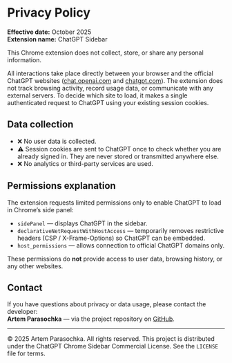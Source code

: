# Privacy Policy

**Effective date:** October 2025  
**Extension name:** ChatGPT Sidebar  

This Chrome extension does not collect, store, or share any personal information.

All interactions take place directly between your browser and the official ChatGPT websites
([chat.openai.com](https://chat.openai.com) and [chatgpt.com](https://chatgpt.com)).
The extension does not track browsing activity, record usage data, or communicate with any external servers. To decide which site to load, it makes a single authenticated request to ChatGPT using your existing session cookies.

## Data collection
- ❌ No user data is collected.  
- ⚠️ Session cookies are sent to ChatGPT once to check whether you are already signed in. They are never stored or transmitted anywhere else.
- ❌ No analytics or third-party services are used.

## Permissions explanation
The extension requests limited permissions only to enable ChatGPT to load in Chrome’s side panel:
- `sidePanel` — displays ChatGPT in the sidebar.
- `declarativeNetRequestWithHostAccess` — temporarily removes restrictive headers (CSP / X-Frame-Options) so ChatGPT can be embedded.
- `host_permissions` — allows connection to official ChatGPT domains only.

These permissions do **not** provide access to user data, browsing history, or any other websites.

## Contact
If you have questions about privacy or data usage, please contact the developer:  
**Artem Parasochka** — via the project repository on [GitHub](https://github.com/parasochka/chatgpt-chrome-sidebar).

---

© 2025 Artem Parasochka. All rights reserved.
This project is distributed under the ChatGPT Chrome Sidebar Commercial License. See the `LICENSE` file for terms.
